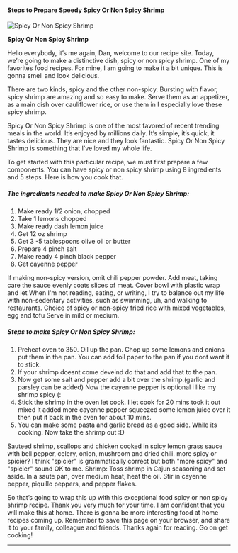             

#### Steps to Prepare Speedy Spicy Or Non Spicy Shrimp

![Spicy Or Non Spicy Shrimp](https://img-global.cpcdn.com/recipes/4748963320692736/751x532cq70/spicy-or-non-spicy-shrimp-recipe-main-photo.jpg)

**Spicy Or Non Spicy Shrimp**

Hello everybody, it’s me again, Dan, welcome to our recipe site. Today, we’re going to make a distinctive dish, spicy or non spicy shrimp. One of my favorites food recipes. For mine, I am going to make it a bit unique. This is gonna smell and look delicious.

There are two kinds, spicy and the other non-spicy. Bursting with flavor, spicy shrimp are amazing and so easy to make. Serve them as an appetizer, as a main dish over cauliflower rice, or use them in I especially love these spicy shrimp.

Spicy Or Non Spicy Shrimp is one of the most favored of recent trending meals in the world. It’s enjoyed by millions daily. It’s simple, it’s quick, it tastes delicious. They are nice and they look fantastic. Spicy Or Non Spicy Shrimp is something that I’ve loved my whole life.

To get started with this particular recipe, we must first prepare a few components. You can have spicy or non spicy shrimp using 8 ingredients and 5 steps. Here is how you cook that.

##### The ingredients needed to make Spicy Or Non Spicy Shrimp:

1.  Make ready 1/2 onion, chopped
2.  Take 1 lemons chopped
3.  Make ready dash lemon juice
4.  Get 12 oz shrimp
5.  Get 3 -5 tablespoons olive oil or butter
6.  Prepare 4 pinch salt
7.  Make ready 4 pinch black pepper
8.  Get cayenne pepper

If making non-spicy version, omit chili pepper powder. Add meat, taking care the sauce evenly coats slices of meat. Cover bowl with plastic wrap and let When I'm not reading, eating, or writing, I try to balance out my life with non-sedentary activities, such as swimming, uh, and walking to restaurants. Choice of spicy or non-spicy fried rice with mixed vegetables, egg and tofu Serve in mild or medium.

##### Steps to make Spicy Or Non Spicy Shrimp:

1.  Preheat oven to 350. Oil up the pan. Chop up some lemons and onions put them in the pan. You can add foil paper to the pan if you dont want it to stick.
2.  If your shrimp doesnt come deveind do that and add that to the pan.
3.  Now get some salt and pepper add a bit over the shrimp.(garlic and parsley can be added) Now the cayenne pepper is optional i like my shrimp spicy (:
4.  Stick the shrimp in the oven let cook. I let cook for 20 mins took it out mixed it added more cayenne pepper squeezed some lemon juice over it then put it back in the oven for about 10 mins.
5.  You can make some pasta and garlic bread as a good side. While its cooking. Now take the shrimp out :D

Sauteed shrimp, scallops and chicken cooked in spicy lemon grass sauce with bell pepper, celery, onion, mushroom and dried chili. more spicy or spicier? I think "spicier" is grammatically correct but both "more spicy" and "spicier" sound OK to me. Shrimp: Toss shrimp in Cajun seasoning and set aside. In a saute pan, over medium heat, heat the oil. Stir in cayenne pepper, piquillo peppers, and pepper flakes.

So that’s going to wrap this up with this exceptional food spicy or non spicy shrimp recipe. Thank you very much for your time. I am confident that you will make this at home. There is gonna be more interesting food at home recipes coming up. Remember to save this page on your browser, and share it to your family, colleague and friends. Thanks again for reading. Go on get cooking!

* * *